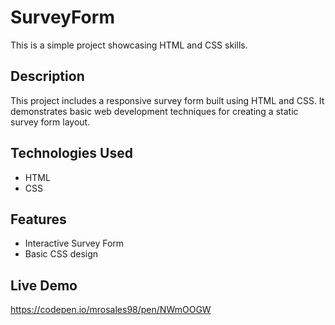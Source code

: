 # SurveyForm
This is a simple project showcasing HTML and CSS skills.

## Description
This project includes a responsive survey form built using HTML and CSS. It demonstrates basic web development techniques for creating a static survey form layout.

## Technologies Used
- HTML
- CSS

## Features
- Interactive Survey Form
- Basic CSS design

## Live Demo
https://codepen.io/mrosales98/pen/NWmOOGW
